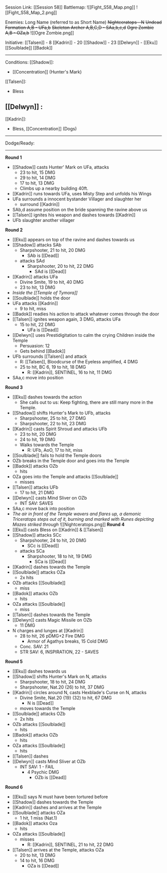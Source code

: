 Session Link:
[[Session 58]]
Battlemap:
![[Fight_S58_Map.png]]
![[Fight_S58_Map_2.png]]

Enemies:
Long Name (referred to as Short Name)
~~Nightceratops - N~~
~~Undead Formation A,B - UFa,b~~
~~Skeleton Archer A,B,C,D - SAa,b,c,d~~
~~Ogre Zombie A,B - OZa,b~~
![[Ogre Zombie.png]]

Initiative:
[[Talsen]] - 8
[[Kadrin]] - 20
[[Shadow]] - 23
[[Delwyn]] - 
[[Eku]]
[[Soulblade]]
[[Badok]]


---
Conditions:
[[Shadow]]:
- [[Concentration]] (Hunter's Mark)

[[Talsen]]:
- Bless
 
[[Delwyn]] :
- 

[[Kadrin]]:
- Bless, [[Concentration]] (Dogs)
---
Dodge/Ready:


---
**Round 1**
- [[Shadow]] casts Hunter' Mark on UFa, attacks 
	- 23 to hit, 15 DMG
	- 29 to hit, 14 DMG
	- 17 to hit, 13 DMG
	- Climbs up a nearby building 40ft.
- [[Kadrin]] runs towards UFa, uses Misty Step and unfolds his Wings
- UFa surrounds a innocent bystander Villager and slaughter her
	- surround [[Kadrin]] 
- SAb,d assume position on the bride spanning the ravine above us
- [[Talsen]] ignites his weapon and dashes towards [[Kadrin]]
- UFb slaughter another villager

**Round 2**
- [[Eku]] appears on top of the ravine and dashes towards us
- [[Shadow]] attacks SAb
	- Sharpshooter, 21 to hit, 20 DMG
		- SAb is [[Dead]]
	- attacks SAd
		- Sharpshooter, 20 to hit, 22 DMG
			- SAd is [[Dead]]
- [[Kadrin]] attacks UFa
	- Divine Smite, 19 to hit, 40 DMG
	- 23 to hit, 13 DMG
- _Inside the [[Temple of Tymora]]_
- [[Soulblade]] holds the door
- UFa attacks [[Kadrin]]
	- 9 to hit, miss
- [[Badok]] readies his action to attack whatever comes through the door
- [[Talsen]] ignites weapon again, 3 DMG, attacks UFa
	- 15 to hit, 22 DMG
		- UFa is [[Dead]]
- [[Delwyn]] uses Prestidigitation to calm the crying Children inside the Temple
	- Persuasion: 12
	- Gets behind [[Badok]]
- UFb surrounds [[Talsen]] and attack
	- R: [[Talsen]], Bloodcurse of the Eyeless amplified, 4 DMG
	- 25 to hit, BC 6, 19 to hit, 18 DMG
		- R: [[Kadrin]], SENTINEL, 16 to hit, 11 DMG
- SAa,c move into position

**Round 3**
- [[Eku]] dashes towards the action
	- She calls out to us: Keep fighting, there are still many more in the Temple.
- [[Shadow]] shifts Hunter's Mark to UFb, attacks
	- Sharpshooter, 25 to hit, 27 DMG
	- Sharpshooter, 22 to hit, 23 DMG
- [[Kadrin]] casts Spirit Shroud and attacks UFb
	- 23 to hit, 20 DMG
	- 24 to hit, 19 DMG
	- Walks towards the Temple
		- R: UFb, AoO, 17 to hit, miss
- [[Soulblade]] fails to hold the Temple doors
- OZb breaks in the Temple door and goes into the Temple
- [[Badok]] attacks OZb
	- hits
- OZa goes into the Temple and attacks [[Soulblade]]
	- misses
- [[Talsen]] attacks UFb
	- 17 to hit, 21 DMG
- [[Delwyn]] casts Mind Sliver on OZb
	- INT SAV: SAVES
- SAa,c move back into position
- _The air in front of the Temple wavers and flares up, a demonic Triceratops steps out of it, burning and marked with Runes depicting Mazes striked through_
![[Nightceratops.png]]
**Round 4**
- [[Eku]] casts Bless on [[Kadrin]] & [[Talsen]]
- [[Shadow]] attacks SCc
	- Sharpshooter, 24 to hit, 20 DMG
		- SCc is [[Dead]]
	- attacks SCa
		- Sharpshooter, 18 to hit, 19 DMG
			- SCa is [[Dead]]
- [[Kadrin]] dashes towards the Temple
- [[Soulblade]] attacks OZa
	- 2x hits
- OZb attacks [[Soulblade]]
	- miss
- [[Badok]] attacks OZb
	- hits
- OZa attacks [[Soulblade]]
	- miss
- [[Talsen]] dashes towards the Temple
- [[Delwyn]] casts Magic Missile on OZb
	- 11 DMG
- N charges and lunges at [[Kadrin]]
	- 28 to hit, 26 pDMG+2 Fire DMG
		- Armor of Agathys breaks, 15 Cold DMG
	- Conc. SAV: 21
	- STR SAV: 6, INSPIRATION, 22 - SAVES

**Round 5**
- [[Eku]] dashes towards us
- [[Shadow]] shifts Hunter's Mark on N, attacks
	- Sharpshooter, 18 to hit, 24 DMG
	- Sharpshooter, Nat.20 (26) to hit, 37 DMG
- [[Kadrin]] circles around N, casts Hexblade's Curse on N, attacks
	- Divine Smite, Nat.20 {19} (32) to hit, 67 DMG
		- N is [[Dead]]
	- moves towards the Temple
- [[Soulblade]] attacks OZb
	- 2x hits
- OZb attacks [[Soulblade]]
	- hits
- [[Badok]] attacks OZb
	- hits
- OZa attacks [[Soulblade]]
	- hits
- [[Talsen]] dashes
- [[Delwyn]] casts Mind Sliver at OZb
	- INT SAV: 1 - FAIL
		- 4 Psychic DMG
			- OZb is [[Dead]]

**Round 6**
- [[Eku]] says N must have been tortured before 
- [[Shadow]] dashes towards the Temple
- [[Kadrin]]  dashes and arrives at the Temple
- [[Soulblade]] attacks OZa
	- 1 hit, 1 miss (Nat.1)
- [[Badok]] attacks Oza
	- hits
- OZa attacks [[Soulblade]]
	- misses
		- R: [[Kadrin]], SENTINEL, 21 to hit, 22 DMG
- [[Talsen]] arrives at the Temple, attacks OZa
	- 20 to hit, 13 DMG
	- 14 to hit, 16 DMG
		- OZa is [[Dead]]